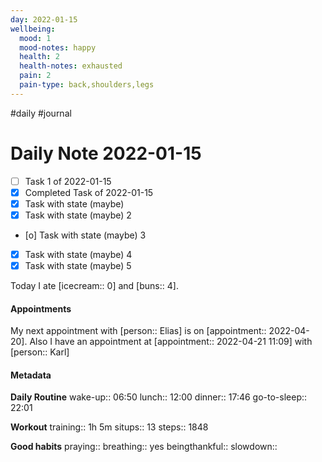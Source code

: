 ```yaml
---
day: 2022-01-15
wellbeing:
  mood: 1
  mood-notes: happy
  health: 2
  health-notes: exhausted
  pain: 2
  pain-type: back,shoulders,legs
---
```

#daily #journal

# Daily Note 2022-01-15

- [ ] Task 1 of 2022-01-15
- [x] Completed Task of 2022-01-15
- [x] Task with state (maybe)
- [x] Task with state (maybe) 2
- [o] Task with state (maybe) 3
- [x] Task with state (maybe) 4
- [x] Task with state (maybe) 5

Today I ate [icecream:: 0] and [buns:: 4].

#### Appointments
My next appointment with [person:: Elias] is on [appointment:: 2022-04-20].
Also I have an appointment at [appointment:: 2022-04-21 11:09] with [person:: Karl]

#### Metadata

**Daily Routine**
wake-up:: 06:50
lunch:: 12:00
dinner:: 17:46
go-to-sleep:: 22:01

**Workout**
training:: 1h 5m
situps:: 13
steps:: 1848

**Good habits**
praying:: 
breathing:: yes
beingthankful:: 
slowdown:: 
